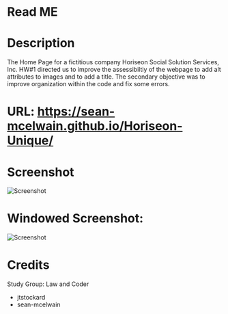 # Read ME
# Description
The Home Page for a fictitious company Horiseon Social Solution Services, Inc.  HW#1 directed us to improve the assessibiltiy of the webpage to add alt attributes to images and to add a title.  The secondary objective was to improve organization within the code and fix some errors.

# URL: https://sean-mcelwain.github.io/Horiseon-Unique/

# Screenshot

![Screenshot](https://sean-mcelwain.github.io/Horiseon-Unique/assets/images/Screenshot.jpg)

# Windowed Screenshot:

![Screenshot](https://sean-mcelwain.github.io/Horiseon-Unique/assets/images/Screenshot_windowed.jpg)


# Credits
Study Group: Law and Coder
- jtstockard
- sean-mcelwain
